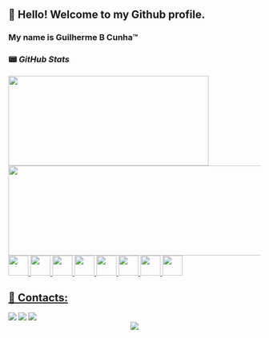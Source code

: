 ## 👋 Hello! Welcome to my Github profile.
### My name is Guilherme B Cunha™

### 📟 *GitHub Stats*

<div>
<a href="https://github.com/GuilhermeBCunhaa"><img loading="lazy" height="180em" width ="400em" src="https://github-readme-stats.vercel.app/api/top-langs/?username=GuilhermeBCunhaa&layout=compact&langs_count=7&theme=dark"/>
<a href="https://github.com/GuilhermeBCunhaa"><img loading="lazy" height="180em" width ="600em" src="https://github-readme-stats.vercel.app/api?username=GuilhermeBCunhaa&show_icons=true&theme=dark&include_all_commits=true&count_private=true&hide=issues,prs"/>
</div>

<div>
<img loading="lazy" src="https://cdn.jsdelivr.net/gh/devicons/devicon/icons/c/c-plain.svg" width="40" height="40"/>
<img loading="lazy" src="https://cdn.jsdelivr.net/gh/devicons/devicon/icons/cplusplus/cplusplus-plain.svg" width="40" height="40"/>
<img loading="lazy" src="https://cdn.jsdelivr.net/gh/devicons/devicon/icons/unrealengine/unrealengine-original.svg" width="40" height="40"/>        
<img loading="lazy" src="https://cdn.jsdelivr.net/gh/devicons/devicon/icons/vscode/vscode-original.svg" width="40" height="40"/>
<img loading="lazy" src="https://cdn.jsdelivr.net/gh/devicons/devicon/icons/python/python-plain.svg" width="40" height="40"/>
<img loading="lazy" src="https://cdn.jsdelivr.net/gh/devicons/devicon/icons/html5/html5-plain.svg" width="40" height="40"/>
<img loading="lazy" src="https://cdn.jsdelivr.net/gh/devicons/devicon/icons/css3/css3-plain.svg" width="40" height="40"/>
<img loading="lazy" src="https://cdn.jsdelivr.net/gh/devicons/devicon/icons/javascript/javascript-plain.svg" width="40" height="40"/>
</div>

## 📱 Contacts:

<div>
  <a href="https://www.instagram.com/guilherme_borges.35/" target="_blank"><img loading="lazy" src="https://img.shields.io/badge/-Instagram-%23E4405F?style=for-the-badge&logo=instagram&logoColor=white" target="_blank"></a>
  <a href = "mailto:gui.b.cunha235@gmail.com"><img loading="lazy" src="https://img.shields.io/badge/Gmail-D14836?style=for-the-badge&logo=gmail&logoColor=white" target="_blank"></a>
  <a href="https://www.linkedin.com/in/guilherme-borges-b7892926a/" target="_blank"><img loading="lazy" src="https://img.shields.io/badge/-LinkedIn-%230077B5?style=for-the-badge&logo=linkedin&logoColor=white" target="_blank"></a> 
</div>

<div align="center">
  <img src="https://31.media.tumblr.com/a9d6b265d1f45ce6308ee680cfd2049f/tumblr_ne9n48NBbg1tzms7wo1_400.gif"/>
</div>
